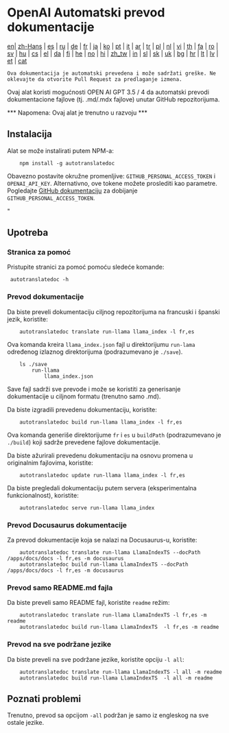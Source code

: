 
# OpenAI Automatski prevod dokumentacije

[en](../README.md)| [zh-Hans](/i18n/README_zh-Hans.md) | [es](/i18n/README_es.md) | [ru](/i18n/README_ru.md) | [de](/i18n/README_de.md) | [fr](/i18n/README_fr.md) | [ja](/i18n/README_ja.md) | [ko](/i18n/README_ko.md) | [pt](/i18n/README_pt.md) | [it](/i18n/README_it.md) | [ar](/i18n/README_ar.md) | [tr](/i18n/README_tr.md) | [pl](/i18n/README_pl.md) | [nl](/i18n/README_nl.md) | [vi](/i18n/README_vi.md) | [th](/i18n/README_th.md) | [fa](/i18n/README_fa.md) | [ro](/i18n/README_ro.md) | [sv](/i18n/README_sv.md) | [hu](/i18n/README_hu.md) | [cs](/i18n/README_cs.md) | [el](/i18n/README_el.md) | [da](/i18n/README_da.md) | [fi](/i18n/README_fi.md) | [he](/i18n/README_he.md) | [no](/i18n/README_no.md) | [hi](/i18n/README_hi.md) | [zh_tw](/i18n/README_zh_tw.md) | [in](/i18n/README_in.md) | [sl](/i18n/README_sl.md) | [sk](/i18n/README_sk.md) | [uk](/i18n/README_uk.md) | [bg](/i18n/README_bg.md) | [hr](/i18n/README_hr.md) | [lt](/i18n/README_lt.md) | [lv](/i18n/README_lv.md) | [et](/i18n/README_et.md) | [cat](/i18n/README_cat.md) 

```Ova dokumentacija je automatski prevedena i može sadržati greške. Ne oklevajte da otvorite Pull Request za predlaganje izmena.```


Ovaj alat koristi mogućnosti OPEN AI GPT 3.5 / 4 da automatski prevodi dokumentacione fajlove (tj. .md/.mdx fajlove) unutar GitHub repozitorijuma.

*** Napomena: Ovaj alat je trenutno u razvoju ***


## Instalacija 

Alat se može instalirati putem NPM-a:


```
    npm install -g autotranslatedoc
```

Obavezno postavite okružne promenljive: `GITHUB_PERSONAL_ACCESS_TOKEN` i `OPENAI_API_KEY`. Alternativno, ove tokene možete proslediti kao parametre. Pogledajte [GitHub dokumentaciju](https://docs.github.com/en/github/authenticating-to-github/creating-a-personal-access-token) za dobijanje `GITHUB_PERSONAL_ACCESS_TOKEN`.


 "
## Upotreba


### Stranica za pomoć
Pristupite stranici za pomoć pomoću sledeće komande:
```
 autotranslatedoc -h
```
### Prevod dokumentacije

Da biste preveli dokumentaciju ciljnog repozitorijuma na francuski i španski jezik, koristite:
```
    autotranslatedoc translate run-llama llama_index -l fr,es
```


Ova komanda kreira `llama_index.json` fajl u direktorijumu `run-lama` određenog izlaznog direktorijuma (podrazumevano je `./save`).
```
    ls ./save
        run-llama
            llama_index.json 
```
Save fajl sadrži sve prevode i može se koristiti za generisanje dokumentacije u ciljnom formatu (trenutno samo .md).

Da biste izgradili prevedenu dokumentaciju, koristite:

```
    autotranslatedoc build run-llama llama_index -l fr,es
```


Ova komanda generiše direktorijume `fr` i `es` u `buildPath` (podrazumevano je `./build`) koji sadrže prevedene fajlove dokumentacije.

Da biste ažurirali prevedenu dokumentaciju na osnovu promena u originalnim fajlovima, koristite:

```
    autotranslatedoc update run-llama llama_index -l fr,es
```


Da biste pregledali dokumentaciju putem servera (eksperimentalna funkcionalnost), koristite:
```
    autotranslatedoc serve run-llama llama_index
```
### Prevod Docusaurus dokumentacije

Za prevod dokumentacije koja se nalazi na Docusaurus-u, koristite:

```
    autotranslatedoc translate run-llama LlamaIndexTS --docPath /apps/docs/docs -l fr,es -m docusaurus
    autotranslatedoc build run-llama LlamaIndexTS --docPath /apps/docs/docs -l fr,es -m docusaurus
```
### Prevod samo README.md fajla

Da biste preveli samo README fajl, koristite `readme` režim:

```
    autotranslatedoc translate run-llama LlamaIndexTS -l fr,es -m readme
    autotranslatedoc build run-llama LlamaIndexTS  -l fr,es -m readme
```
### Prevod na sve podržane jezike

Da biste preveli na sve podržane jezike, koristite opciju `-l all`:

```
    autotranslatedoc translate run-llama LlamaIndexTS -l all -m readme
    autotranslatedoc build run-llama LlamaIndexTS  -l all -m readme
```
## Poznati problemi

Trenutno, prevod sa opcijom `-all` podržan je samo iz engleskog na sve ostale jezike.
